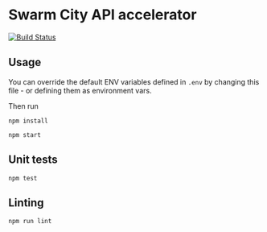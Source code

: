 # Swarm City API accelerator

[![Build Status](https://travis-ci.org/swarmcity/SwarmCityAPI.svg?branch=master)](https://travis-ci.org/swarmcity/SwarmCityAPI)

## Usage

You can override the default ENV variables defined in `.env` by changing this file - or defining them as environment vars.

Then run

`npm install`

`npm start`


## Unit tests

`npm test`

## Linting 

`npm run lint`

